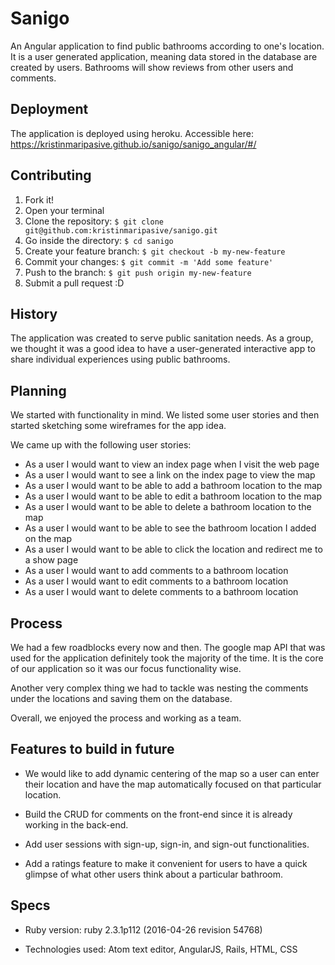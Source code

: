 # Sanigo
An Angular application to find public bathrooms according to one's location. It is a user generated application, meaning data stored in the database are created by users. Bathrooms will show reviews from other users and comments.

## Deployment
The application is deployed using heroku. Accessible here: https://kristinmaripasive.github.io/sanigo/sanigo_angular/#/

## Contributing
1. Fork it!
2. Open your terminal
3. Clone the repository: `$ git clone git@github.com:kristinmaripasive/sanigo.git`
4. Go inside the directory: `$ cd sanigo`
5. Create your feature branch: `$ git checkout -b my-new-feature`
6. Commit your changes: `$ git commit -m 'Add some feature'`
7. Push to the branch: `$ git push origin my-new-feature`
8. Submit a pull request :D


## History
The application was created to serve public sanitation needs. As a group, we thought it was a good idea to have a user-generated interactive app to share individual experiences using public bathrooms.

## Planning
We started with functionality in mind. We listed some user stories and then started sketching some wireframes for the app idea.

We came up with the following user stories:

- As a user I would want to view an index page when I visit the web page
- As a user I would want to see a link on the index page to view the map
- As a user I would want to be able to add a bathroom location to the map
- As a user I would want to be able to edit a bathroom location to the map
- As a user I would want to be able to delete a bathroom location to the map
- As a user I would want to be able to see the bathroom location I added on the map
- As a user I would want to be able to click the location and redirect me to a show page
- As a user I would want to add comments to a bathroom location
- As a user I would want to edit comments to a bathroom location
- As a user I would want to delete comments to a bathroom location

## Process
We had a few roadblocks every now and then. The google map API that was used for the application definitely took the majority of the time. It is the core of our application so it was our focus functionality wise.

Another very complex thing we had to tackle was nesting the comments under the locations and saving them on the database.

Overall, we enjoyed the process and working as a team.

## Features to build in future
- We would like to add dynamic centering of the map so a user can enter their location and have the map automatically focused on that particular location.

- Build the CRUD for comments on the front-end since it is already working in the back-end.

- Add user sessions with sign-up, sign-in, and sign-out functionalities.

- Add a ratings feature to make it convenient for users to have a quick glimpse of what other users think about a particular bathroom.

## Specs
* Ruby version: ruby 2.3.1p112 (2016-04-26 revision 54768)

* Technologies used: Atom text editor, AngularJS, Rails, HTML, CSS
